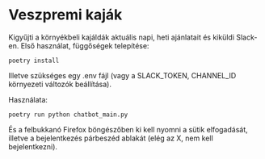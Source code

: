 # Veszpremi kaják

Kigyűjti a környékbeli kajáldák aktuális napi, heti ajánlatait és kiküldi
Slack-en.
Első használat, függőségek telepítése:

```
poetry install
```

Illetve szükséges egy .env fájl (vagy a SLACK_TOKEN, CHANNEL_ID környezeti változók beállítása).

Használata:

```
poetry run python chatbot_main.py
```

És a felbukkanó Firefox böngészőben ki kell nyomni a sütik elfogadását,
illetve a bejelentkezés párbeszéd ablakát (elég az X, nem kell bejelentkezni).